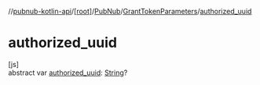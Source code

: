 //[pubnub-kotlin-api](../../../../index.md)/[[root]](../../index.md)/[PubNub](../index.md)/[GrantTokenParameters](index.md)/[authorized_uuid](authorized_uuid.md)

# authorized_uuid

[js]\
abstract var [authorized_uuid](authorized_uuid.md): [String](https://kotlinlang.org/api/latest/jvm/stdlib/kotlin-stdlib/kotlin/-string/index.html)?
